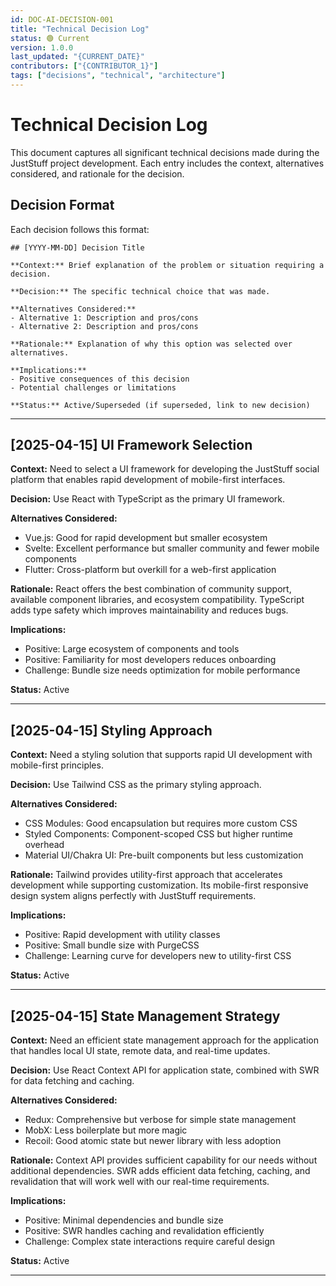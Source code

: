 ```yaml
---
id: DOC-AI-DECISION-001
title: "Technical Decision Log"
status: 🟢 Current
version: 1.0.0
last_updated: "{CURRENT_DATE}"
contributors: ["{CONTRIBUTOR_1}"]
tags: ["decisions", "technical", "architecture"]
---
```


# Technical Decision Log

This document captures all significant technical decisions made during the JustStuff project development. Each entry includes the context, alternatives considered, and rationale for the decision.

## Decision Format

Each decision follows this format:

```
## [YYYY-MM-DD] Decision Title

**Context:** Brief explanation of the problem or situation requiring a decision.

**Decision:** The specific technical choice that was made.

**Alternatives Considered:**
- Alternative 1: Description and pros/cons
- Alternative 2: Description and pros/cons

**Rationale:** Explanation of why this option was selected over alternatives.

**Implications:**
- Positive consequences of this decision
- Potential challenges or limitations

**Status:** Active/Superseded (if superseded, link to new decision)
```

---

## [2025-04-15] UI Framework Selection

**Context:** Need to select a UI framework for developing the JustStuff social platform that enables rapid development of mobile-first interfaces.

**Decision:** Use React with TypeScript as the primary UI framework.

**Alternatives Considered:**
- Vue.js: Good for rapid development but smaller ecosystem
- Svelte: Excellent performance but smaller community and fewer mobile components
- Flutter: Cross-platform but overkill for a web-first application

**Rationale:** React offers the best combination of community support, available component libraries, and ecosystem compatibility. TypeScript adds type safety which improves maintainability and reduces bugs.

**Implications:**
- Positive: Large ecosystem of components and tools
- Positive: Familiarity for most developers reduces onboarding
- Challenge: Bundle size needs optimization for mobile performance

**Status:** Active

---

## [2025-04-15] Styling Approach

**Context:** Need a styling solution that supports rapid UI development with mobile-first principles.

**Decision:** Use Tailwind CSS as the primary styling approach.

**Alternatives Considered:**
- CSS Modules: Good encapsulation but requires more custom CSS
- Styled Components: Component-scoped CSS but higher runtime overhead
- Material UI/Chakra UI: Pre-built components but less customization

**Rationale:** Tailwind provides utility-first approach that accelerates development while supporting customization. Its mobile-first responsive design system aligns perfectly with JustStuff requirements.

**Implications:**
- Positive: Rapid development with utility classes
- Positive: Small bundle size with PurgeCSS
- Challenge: Learning curve for developers new to utility-first CSS

**Status:** Active

---

## [2025-04-15] State Management Strategy

**Context:** Need an efficient state management approach for the application that handles local UI state, remote data, and real-time updates.

**Decision:** Use React Context API for application state, combined with SWR for data fetching and caching.

**Alternatives Considered:**
- Redux: Comprehensive but verbose for simple state management
- MobX: Less boilerplate but more magic
- Recoil: Good atomic state but newer library with less adoption

**Rationale:** Context API provides sufficient capability for our needs without additional dependencies. SWR adds efficient data fetching, caching, and revalidation that will work well with our real-time requirements.

**Implications:**
- Positive: Minimal dependencies and bundle size
- Positive: SWR handles caching and revalidation efficiently
- Challenge: Complex state interactions require careful design

**Status:** Active

---

<!-- New decisions will be added above this line --> 